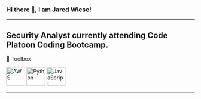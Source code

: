 ### Hi there 👋, I am Jared Wiese!
--------
Security Analyst currently attending Code Platoon Coding Bootcamp.
--------

🧰 Toolbox

<img src="https://cdn.worldvectorlogo.com/logos/aws-2.svg" alt="AWS" width="50" height="50"/> <img src="https://cdn.worldvectorlogo.com/logos/python-5.svg" alt="Python" width="50" height="50"/> <img src="https://cdn.worldvectorlogo.com/logos/logo-javascript.svg" alt="JavaScript" width="50" height="50"/> 

--------

